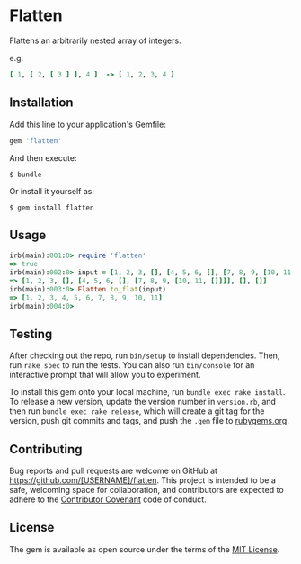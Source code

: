 # Flatten

Flattens an arbitrarily nested array of integers. 

e.g.
```ruby
[ 1, [ 2, [ 3 ] ], 4 ]  -> [ 1, 2, 3, 4 ] 
```

## Installation

Add this line to your application's Gemfile:

```ruby
gem 'flatten'
```

And then execute:

    $ bundle

Or install it yourself as:

    $ gem install flatten

## Usage

```ruby
irb(main):001:0> require 'flatten'
=> true
irb(main):002:0> input = [1, 2, 3, [], [4, 5, 6, [], [7, 8, 9, [10, 11, []]]], [], []]
=> [1, 2, 3, [], [4, 5, 6, [], [7, 8, 9, [10, 11, []]]], [], []]
irb(main):003:0> Flatten.to_flat(input)
=> [1, 2, 3, 4, 5, 6, 7, 8, 9, 10, 11]
irb(main):004:0>
```

## Testing

After checking out the repo, run `bin/setup` to install dependencies. Then, run `rake spec` to run the tests. You can also run `bin/console` for an interactive prompt that will allow you to experiment.

To install this gem onto your local machine, run `bundle exec rake install`. To release a new version, update the version number in `version.rb`, and then run `bundle exec rake release`, which will create a git tag for the version, push git commits and tags, and push the `.gem` file to [rubygems.org](https://rubygems.org).

## Contributing

Bug reports and pull requests are welcome on GitHub at https://github.com/[USERNAME]/flatten. This project is intended to be a safe, welcoming space for collaboration, and contributors are expected to adhere to the [Contributor Covenant](http://contributor-covenant.org) code of conduct.


## License

The gem is available as open source under the terms of the [MIT License](http://opensource.org/licenses/MIT).

